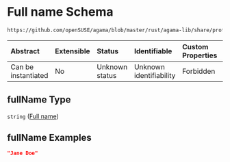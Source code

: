 # Full name Schema

```txt
https://github.com/openSUSE/agama/blob/master/rust/agama-lib/share/profile.schema.json#/properties/user/properties/fullName
```



| Abstract            | Extensible | Status         | Identifiable            | Custom Properties | Additional Properties | Access Restrictions | Defined In                                                          |
| :------------------ | :--------- | :------------- | :---------------------- | :---------------- | :-------------------- | :------------------ | :------------------------------------------------------------------ |
| Can be instantiated | No         | Unknown status | Unknown identifiability | Forbidden         | Allowed               | none                | [profile.schema.json\*](profile.schema.json "open original schema") |

## fullName Type

`string` ([Full name](profile-properties-first-user-settings-properties-full-name.md))

## fullName Examples

```json
"Jane Doe"
```
